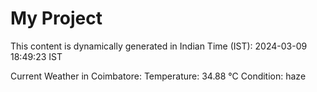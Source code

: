# My Project

This content is dynamically generated in Indian Time (IST): 2024-03-09 18:49:23 IST


Current Weather in Coimbatore:
Temperature: 34.88 °C
Condition: haze
